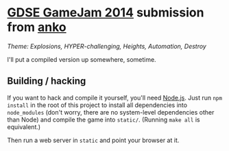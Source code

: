# [GDSE GameJam 2014][1] submission from [anko][2]

*Theme: Explosions, HYPER-challenging, Heights, Automation, Destroy*

I'll put a compiled version up somewhere, sometime.

## Building / hacking

If you want to hack and compile it yourself, you'll need
[Node.js](http://nodejs.org/).  Just run `npm install` in the root of this
project to install all dependencies into `node_modules` (don't worry, there are
no system-level dependencies other than Node) and compile the game into
`static/`. (Running `make all` is equivalent.)

Then run a web server in `static` and point your browser at it.



[1]: http://meta.gamedev.stackexchange.com/questions/1794/anniversary-game-jam-2014
[2]: http://gamedev.stackexchange.com/users/7804/anko
